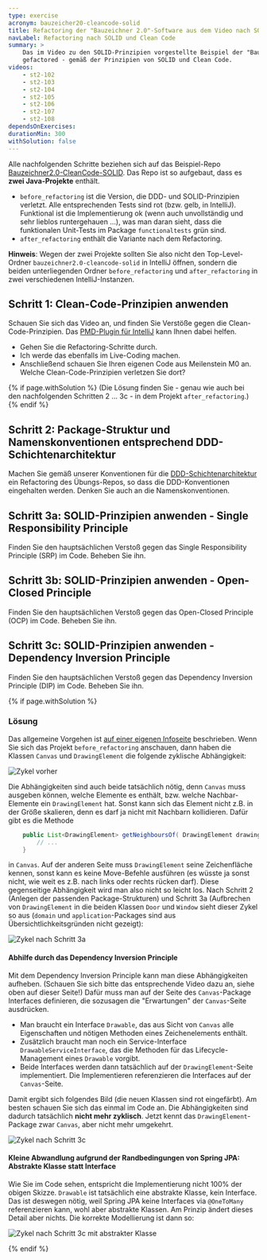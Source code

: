 ```yaml
---
type: exercise
acronym: bauzeicher20-cleancode-solid
title: Refactoring der "Bauzeichner 2.0"-Software aus dem Video nach SOLID und Clean Code 
navLabel: Refactoring nach SOLID und Clean Code
summary: >
    Das im Video zu den SOLID-Prinzipien vorgestellte Beispiel der "Bauzeichner 2.0"-Software wird in dieser Übung einmal gründlich
    gefactored - gemäß der Prinzipien von SOLID und Clean Code.
videos:
    - st2-102
    - st2-103
    - st2-104
    - st2-105
    - st2-106
    - st2-107
    - st2-108
dependsOnExercises:
durationMin: 300
withSolution: false
---
```



Alle nachfolgenden Schritte beziehen sich auf das Beispiel-Repo 
[Bauzeichner2.0-CleanCode-SOLID](https://gitlab.com/archi-lab/public/bauzeichner2.0-cleancode-solid). Das Repo ist
so aufgebaut, dass es **zwei Java-Projekte** enthält.  

* `before_refactoring` ist die Version, die DDD- und SOLID-Prinzipien verletzt. Alle entsprechenden Tests 
  sind rot (bzw. gelb, in IntelliJ). Funktional ist die Implementierung ok (wenn auch unvollständig und 
  sehr lieblos runtergehauen ...), was man daran sieht, dass die funktionalen Unit-Tests im
  Package `functionaltests` grün sind.
* `after_refactoring` enthält die Variante nach dem Refactoring.

**Hinweis**: Wegen der zwei Projekte sollten Sie also nicht den Top-Level-Ordner `bauzeichner2.0-cleancode-solid`
in IntelliJ öffnen, sondern die beiden unterliegenden Ordner `before_refactoring` und `after_refactoring` in
zwei verschiedenen IntelliJ-Instanzen.



## Schritt 1: Clean-Code-Prinzipien anwenden

Schauen Sie sich das Video an, und finden Sie Verstöße gegen die Clean-Code-Prinzipien. 
Das [PMD-Plugin für IntelliJ](https://www.archi-lab.io/pmd) kann Ihnen dabei helfen.

* Gehen Sie die Refactoring-Schritte durch. 
* Ich werde das ebenfalls im Live-Coding machen. 
* Anschließend schauen Sie Ihren eigenen Code aus Meilenstein M0 an. Welche Clean-Code-Prinzipien verletzen Sie dort?

{% if page.withSolution %}
(Die Lösung finden Sie - genau wie auch bei den nachfolgenden Schritten 2 ... 3c - in dem Projekt `after_refactoring`.)
{% endif %}


## Schritt 2: Package-Struktur und Namenskonventionen entsprechend DDD-Schichtenarchitektur 

Machen Sie gemäß unserer Konventionen für die [DDD-Schichtenarchitektur](../../material/st2/DDD-Schichtenarchitektur.pdf)
ein Refactoring des Übungs-Repos, so dass die DDD-Konventionen eingehalten werden. Denken Sie auch an die Namenskonventionen.



## Schritt 3a: SOLID-Prinzipien anwenden - Single Responsibility Principle

Finden Sie den hauptsächlichen Verstoß gegen das Single Responsibility Principle (SRP) im Code. Beheben Sie ihn.


## Schritt 3b: SOLID-Prinzipien anwenden - Open-Closed Principle

Finden Sie den hauptsächlichen Verstoß gegen das Open-Closed Principle (OCP) im Code. Beheben Sie ihn.


## Schritt 3c: SOLID-Prinzipien anwenden - Dependency Inversion Principle

Finden Sie den hauptsächlichen Verstoß gegen das Dependency Inversion Principle (DIP) im Code. Beheben Sie ihn.

{% if page.withSolution %}

### Lösung

Das allgemeine Vorgehen ist [auf einer eigenen Infoseite](../../infopages/coding/zykel-aufloesen-mit-dip.html)
beschrieben. Wenn Sie sich das Projekt `before_refactoring` anschauen, dann haben die Klassen `Canvas` und `DrawingElement` 
die folgende zyklische Abhängigkeit:

![Zykel vorher](../../models/st/bauzeichner_before.png)

Die Abhängigkeiten sind auch beide tatsächlich nötig, denn `Canvas` muss ausgeben können, welche Elemente 
es enthält, bzw. welche Nachbar-Elemente ein `DrawingElement` hat. Sonst kann sich das Element nicht
z.B. in der Größe skalieren, denn es darf ja nicht mit Nachbarn kollidieren. Dafür gibt es die Methode

``` java
    public List<DrawingElement> getNeighboursOf( DrawingElement drawingElement ) {
        // ...
    }
```    

in `Canvas`. Auf der anderen Seite muss `DrawingElement` seine Zeichenfläche kennen, sonst kann es 
keine Move-Befehle ausführen (es wüsste ja sonst nicht, wie weit es z.B. nach links oder rechts 
rücken darf). Diese gegenseitige Abhängigkeit wird man also nicht so leicht los. Nach Schritt 2
(Anlegen der passenden Package-Strukturen) und Schritt 3a (Aufbrechen von `DrawingElement` in
die beiden Klassen `Door` und `Window` sieht dieser Zykel so aus (`domain` und `application`-Packages
sind aus Übersichtlichkeitsgründen nicht gezeigt):  

![Zykel nach Schritt 3a](../../models/st/bauzeichner_after_step3a.png)


#### Abhilfe durch das Dependency Inversion Principle

Mit dem Dependency Inversion Principle kann man diese Abhängigkeiten aufheben. (Schauen Sie sich
bitte das entsprechende Video dazu an, siehe oben auf dieser Seite!) Dafür muss man auf der 
Seite des `Canvas`-Package Interfaces definieren, die sozusagen die "Erwartungen" der `Canvas`-Seite
ausdrücken.

* Man braucht ein Interface `Drawable`, das aus Sicht von `Canvas` alle Eigenschaften und nötigen 
  Methoden eines Zeichenelements enthält. 
* Zusätzlich braucht man noch ein Service-Interface `DrawableServiceInterface`, das 
  die Methoden für das Lifecycle-Management eines `Drawable` vorgibt. 
* Beide Interfaces werden dann tatsächlich auf der `DrawingElement`-Seite implementiert. 
  Die Implementieren referenzieren die Interfaces auf der `Canvas`-Seite.

Damit ergibt sich folgendes Bild (die neuen Klassen sind rot eingefärbt). Am besten schauen Sie sich
das einmal im Code an. Die Abhängigkeiten sind dadurch tatsächlich **nicht mehr zyklisch**.
Jetzt kennt das `DrawingElement`-Package zwar `Canvas`, aber nicht mehr umgekehrt.

![Zykel nach Schritt 3c](../../models/st/bauzeichner_after_step3c.png)

#### Kleine Abwandlung aufgrund der Randbedingungen von Spring JPA: Abstrakte Klasse statt Interface

Wie Sie im Code sehen, entspricht die Implementierung nicht 100% der obigen Skizze. `Drawable`
ist tatsächlich eine abstrakte Klasse, kein Interface. Das ist deswegen nötig, weil Spring JPA
keine Interfaces via `@OneToMany` referenzieren kann, wohl aber abstrakte Klassen. Am Prinzip
ändert dieses Detail aber nichts. Die korrekte Modellierung ist dann so:

![Zykel nach Schritt 3c mit abstrakter Klasse](../../models/st/bauzeichner_after_step3c_abstractclass.png)

{% endif %}
